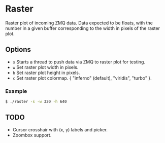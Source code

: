 Raster
======

Raster plot of incoming ZMQ data. Data expected to be floats, with the number
in a given buffer corresponding to the width in pixels of the raster plot.

Options
-------

- `s` Starts a thread to push data via ZMQ to raster plot for testing.
- `w` Set raster plot width in pixels.
- `h` Set raster plot height in pixels.
- `c` Set raster plot colormap. { "inferno" (default), "viridis", "turbo" }.

### Example

```sh
$ ./raster -s -w 320 -h 640
```

TODO
----

- Cursor crosshair with (x, y) labels and picker.
- Zoombox support.
